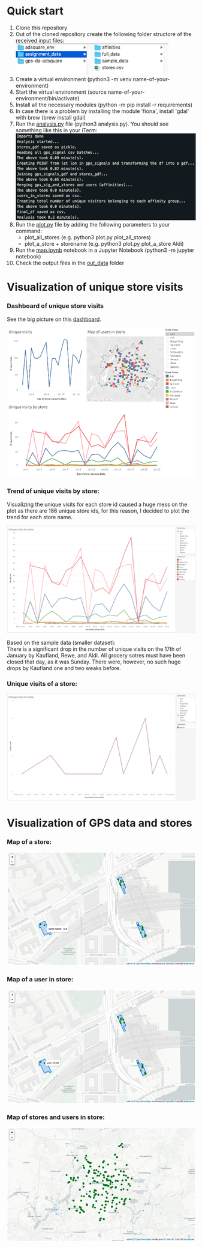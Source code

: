 # Quick start

1. Clone this repository
2. Out of the cloned repository create the following folder structore of the received input files:
   ![folder_structure](/images/folder_structure.png)
3. Create a virtual environment (python3 -m venv name-of-your-environment)
4. Start the virtual environment (source name-of-your-environment/bin/activate)
5. Install all the necessary modules (python -m pip install -r requirements)
6. In case there is a problem by installing the module 'fiona', install 'gdal' with brew (brew install gdal)
7. Run the [analysis.py](analysis.py) file (python3 analysis.py). You should see something like this in your iTerm:
   ![analysis](/images/analysis.png)
8. Run the [plot.py](plot.py) file by adding the following parameters to your command:
   - plot_all_stores (e.g. python3 plot.py plot_all_stores)
   - plot_a_store + storename (e.g. python3 plot.py plot_a_store Aldi)
9. Run the [map.ipynb](/notebooks/map.ipynb) notebook in a Jupyter Notebook (python3 -m jupyter notebook)
10. Check the output files in the [out_data](/out_data) folder

# Visualization of unique store visits

### Dashboard of unique store visits

See the big picture on this <a href="https://public.tableau.com/profile/robert.bozsik#!/vizhome/visits_dashboard_tableau/Dashboard1?publish=yes" target="_blank">dashboard</a>.

![visits_dashboard_tableau](/images/visits_dashboard_tableau.png)

### Trend of unique visits by store:

Visualizing the unique visits for each store id caused a huge mess on the plot as there are 186 unique store ids, for this reason, I decided to plot the trend for each store name.

![trend_of_unique_visits_tableau](/images/trend_of_unique_visits_tableau.png)

Based on the sample data (smaller dataset): \
There is a significant drop in the number of unique visits on the 17th of January by Kaufland, Rewe, and Aldi. All grocery sotres must have been closed that day, as it was Sunday. There were, however, no such huge drops by Kaufland one and two weaks before.

### Unique visits of a store:

![unique_visits_of_a_store_tableau](/images/unique_visits_of_a_store_tableau.png)

# Visualization of GPS data and stores

### Map of a store:

![map_of_a_store](/images/map_of_a_store.png)

### Map of a user in store:

![map_of_a_user_in_store](/images/map_of_a_user_in_store.png)

### Map of stores and users in store:

![map_of_stores_and_users_in_store](/images/map_of_stores_and_users_in_store.png)
